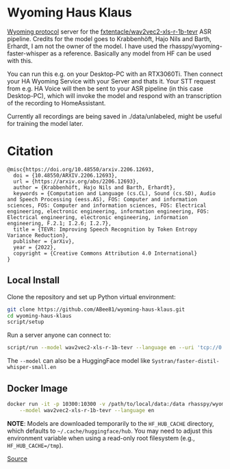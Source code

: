 # Wyoming Haus Klaus

[Wyoming protocol](https://github.com/rhasspy/wyoming) server for the [fxtentacle/wav2vec2-xls-r-1b-tevr](https://huggingface.co/fxtentacle/wav2vec2-xls-r-1b-tevr) ASR pipeline. Credits for the model goes to Krabbenhöft, Hajo Nils and Barth, Erhardt, I am not the owner of the model. I have used the rhasspy/wyoming-faster-whisper as a reference. Basically any model from HF can be used with this.

You can run this e.g. on your Desktop-PC with an RTX3060Ti. Then connect your HA Wyoming Service with your Server and thats it. Your STT request from e.g. HA Voice will then be sent to your ASR pipeline (in this case Desktop-PC), which will invoke the model and respond with an transcription of the recording to HomeAssistant.

Currently all recordings are being saved in ./data/unlabeled, might be useful for training the model later.

# Citation
```
@misc{https://doi.org/10.48550/arxiv.2206.12693,
  doi = {10.48550/ARXIV.2206.12693},
  url = {https://arxiv.org/abs/2206.12693},
  author = {Krabbenhöft, Hajo Nils and Barth, Erhardt},  
  keywords = {Computation and Language (cs.CL), Sound (cs.SD), Audio and Speech Processing (eess.AS), FOS: Computer and information sciences, FOS: Computer and information sciences, FOS: Electrical engineering, electronic engineering, information engineering, FOS: Electrical engineering, electronic engineering, information engineering, F.2.1; I.2.6; I.2.7},  
  title = {TEVR: Improving Speech Recognition by Token Entropy Variance Reduction},  
  publisher = {arXiv},  
  year = {2022}, 
  copyright = {Creative Commons Attribution 4.0 International}
}
```
## Local Install

Clone the repository and set up Python virtual environment:

``` sh
git clone https://github.com/ABee81/wyoming-haus-klaus.git
cd wyoming-haus-klaus
script/setup
```

Run a server anyone can connect to:

```sh
script/run --model wav2vec2-xls-r-1b-tevr --language en --uri 'tcp://0.0.0.0:10300' --data-dir /data --download-dir /data
```

The `--model` can also be a HuggingFace model like `Systran/faster-distil-whisper-small.en`

## Docker Image

``` sh
docker run -it -p 10300:10300 -v /path/to/local/data:/data rhasspy/wyoming-whisper \
    --model wav2vec2-xls-r-1b-tevr --language en
```

**NOTE**: Models are downloaded temporarily to the `HF_HUB_CACHE` directory, which defaults to `~/.cache/huggingface/hub`.
You may need to adjust this environment variable when using a read-only root filesystem (e.g., `HF_HUB_CACHE=/tmp`).

[Source](https://github.com/rhasspy/wyoming-addons/tree/master/whisper)
